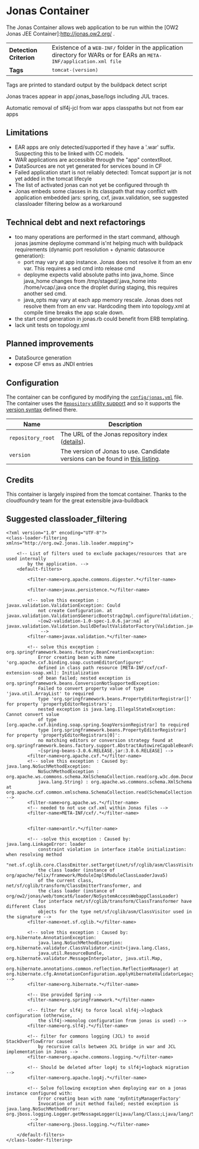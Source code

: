 # Jonas Container
The Jonas Container allows web application to be run within the [OW2 Jonas JEE Container]:http://jonas.ow2.org/ .

 <table>
  <tr>
    <td><strong>Detection Criterion</strong></td><td>Existence of a <tt>WEB-INF/</tt> folder in the application directory for WARs or for EARs an <tt>META-INF/application.xml file</tt>  </td>
  </tr>
  <tr>
    <td><strong>Tags</strong></td><td><tt>tomcat-&lang;version&rang;</tt></td>
  </tr>
</table>
Tags are printed to standard output by the buildpack detect script

Jonas traces appear in app/.jonas_base/logs including JUL traces.

Automatic removal of slf4j-jcl from war apps classpaths but not from ear apps

## Limitations

- EAR apps are only detected/supported if they have a '.war' suffix. Suspecting this to be linked with CC models.
- WAR applications are accessible through the "app" contextRoot.
- DataSources are not yet generated for services bound in CF
- Failed application start is not reliably detected: Tomcat support jar is not yet added in the tomcat lifecyle
- The list of activated jonas can not yet be configured through th
- Jonas embeds some classes in its classpath that may conflict with application embedded jars: spring, cxf, javax.validation, see suggested classloader filtering below as a workaround

## Technical debt and next refactorings

- too many operations are performed in the start command, although jonas jasmine deployme command is'nt helping much with buildpack requirements (dynamic port resolution + dynamic datasource generation):
  - port may vary at app instance. Jonas does not resolve it from an env var. This requires a sed cmd into release cmd
  - deployme expects valid absolute paths into java_home. Since java_home changes from /tmp/staged/.java_home into /home/vcap/.java once the droplet during staging, this requires another sed cmd.
  - java_opts may vary at each app memory rescale. Jonas does not resolve them from an env var. Hardcoding them into topology.xml at compile time breaks the app scale down.
- the start cmd generation in jonas.rb could benefit from ERB templating.
- lack unit tests on topology.xml

## Planned improvements

- DataSource generation
- expose CF envs as JNDI entries

## Configuration
The container can be configured by modifying the [`config/jonas.yml`][jonas_yml] file.  The container uses the [`Repository` utility support][util_repositories] and so it supports the [version syntax][version_syntax] defined there.

[jonas_yml]: ../config/jonas.yml
[util_repositories]: util-repositories.md
[version_syntax]: util-repositories.md#version-syntax-and-ordering

| Name | Description
| ---- | -----------
| `repository_root` | The URL of the Jonas repository index ([details][util_repositories]).
| `version` | The version of Jonas to use. Candidate versions can be found in [this listing][jonas_index_yml].

[jonas_index_yml]: http://orange-buildpacks-binaries.s3-website-us-west-1.amazonaws.com/jonas/index.yml


## Credits

This container is largely inspired from the tomcat container. Thanks to the cloudfoundry team for the great extensible
java-buildback

## Suggested classloader_filtering

```
<?xml version="1.0" encoding="UTF-8"?>
<class-loader-filtering xmlns="http://org.ow2.jonas.lib.loader.mapping">

	<!-- List of filters used to exclude packages/resources that are used internally
		by the application. -->
	<default-filters>

		<filter-name>org.apache.commons.digester.*</filter-name>

		<filter-name>javax.persistence.*</filter-name>

		<!-- solve this exception : javax.validation.ValidationException: Could
			not create Configuration. at javax.validation.Validation$GenericBootstrapImpl.configure(Validation.java:198)
			~[ow2-validation-1.0-spec-1.0.6.jar:na] at javax.validation.Validation.buildDefaultValidatorFactory(Validation.java:67)
			 -->
		<filter-name>javax.validation.*</filter-name>

		<!-- solve this exception : org.springframework.beans.factory.BeanCreationException:
			Error creating bean with name 'org.apache.cxf.binding.soap.customEditorConfigurer'
			defined in class path resource [META-INF/cxf/cxf-extension-soap.xml]: Initialization
			of bean failed; nested exception is org.springframework.beans.ConversionNotSupportedException:
			Failed to convert property value of type 'java.util.ArrayList' to required
			type 'org.springframework.beans.PropertyEditorRegistrar[]' for property 'propertyEditorRegistrars';
			nested exception is java.lang.IllegalStateException: Cannot convert value
			of type [org.apache.cxf.binding.soap.spring.SoapVersionRegistrar] to required
			type [org.springframework.beans.PropertyEditorRegistrar] for property 'propertyEditorRegistrars[0]':
			no matching editors or conversion strategy found at org.springframework.beans.factory.support.AbstractAutowireCapableBeanFactory.doCreateBean(AbstractAutowireCapableBeanFactory.java:527)
			~[spring-beans-3.0.6.RELEASE.jar:3.0.6.RELEASE] -->
		<filter-name>org.apache.cxf.*</filter-name>
		<!-- solve this exception : Caused by: java.lang.NoSuchMethodException:
			NoSuchMethodException : org.apache.ws.commons.schema.XmlSchemaCollection.read(org.w3c.dom.Document,
			java.lang.String) : org.apache.ws.commons.schema.XmlSchema at org.apache.cxf.common.xmlschema.SchemaCollection.read(SchemaCollection.java:130) -->
		<filter-name>org.apache.ws.*</filter-name>
		<!-- needed to not use cxf.xml within Jonas files -->
		<filter-name>META-INF/cxf/.*</filter-name>


		<filter-name>antlr.*</filter-name>

		<!-- -solve this exception : Caused by: java.lang.LinkageError: loader
			constraint violation in interface itable initialization: when resolving method
			"net.sf.cglib.core.ClassEmitter.setTarget(Lnet/sf/cglib/asm/ClassVisitor;)V"
			the class loader (instance of org/apache/felix/framework/ModuleImpl$ModuleClassLoaderJava5)
			of the current class, net/sf/cglib/transform/ClassEmitterTransformer, and
			the class loader (instance of org/ow2/jonas/web/tomcat6/loader/NoSystemAccessWebappClassLoader)
			for interface net/sf/cglib/transform/ClassTransformer have different Class
			objects for the type net/sf/cglib/asm/ClassVisitor used in the signature -->
		<filter-name>net.sf.cglib.*</filter-name>

		<!-- solve this exception : Caused by: org.hibernate.AnnotationException:
			java.lang.NoSuchMethodException: org.hibernate.validator.ClassValidator.<init>(java.lang.Class,
			java.util.ResourceBundle, org.hibernate.validator.MessageInterpolator, java.util.Map,
			org.hibernate.annotations.common.reflection.ReflectionManager) at org.hibernate.cfg.AnnotationConfiguration.applyHibernateValidatorLegacyConstraintsOnDDL(AnnotationConfiguration.java:455) -->
		<filter-name>org.hibernate.*</filter-name>

		<!-- Use provided Spring -->
		<filter-name>org.springframework.*</filter-name>

		<!-- filter for slf4j to force local slf4j->logback configuration (otherwise,
			the slf4j->monolog configuration from jonas is used) -->
		<filter-name>org.slf4j.*</filter-name>

		<!-- filter for commons logging (JCL) to avoid StackOverflowError caused
			by recursive calls between JCL bridge in war and JCL implementation in Jonas -->
		<filter-name>org.apache.commons.logging.*</filter-name>

		<!-- Should be deleted after log4j to slf4j+logback migration -->
		<filter-name>org.apache.log4j.*</filter-name>

		<!-- Solve following exception when deploying ear on a jonas instance configured with:
			Error creating bean with name 'myEntityManagerFactory'
			Invocation of init method failed; nested exception is java.lang.NoSuchMethodError: org.jboss.logging.Logger.getMessageLogger(Ljava/lang/Class;Ljava/lang/String;)Ljava/lang/Object;
		 -->
		<filter-name>org.jboss.logging.*</filter-name>

	</default-filters>
</class-loader-filtering>
```
